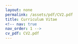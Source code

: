 ```yaml
---
layout: none
permalink: /assets/pdf/CV2.pdf
title: Curriculum Vitae
<!-- nav: true
nav_order: 1 -->
cv_pdf: CV2.pdf
---
```

 
